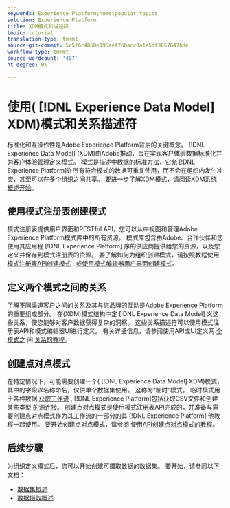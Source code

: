 ```yaml
---
keywords: Experience Platform;home;popular topics
solution: Experience Platform
title: XDM模式和描述符
topic: tutorial
translation-type: tm+mt
source-git-commit: 5c5f6c4868e195aef76bacc0a1e5df3857647bde
workflow-type: tm+mt
source-wordcount: '407'
ht-degree: 0%

---
```



# 使用( [!DNL Experience Data Model] XDM)模式和关系描述符

标准化和互操作性是Adobe Experience Platform背后的关键概念。 [!DNL Experience Data Model] (XDM)由Adobe推动，旨在实现客户体验数据标准化并为客户体验管理定义模式。 模式是描述中数据的标准方法，它允 [!DNL Experience Platform]许所有符合模式的数据可重复使用，而不会在组织内发生冲突，甚至可以在多个组织之间共享。 要进一步了解XDM模式，请阅读XDM系统 [概述开始](../xdm/home.md)。

## 使用模式注册表创建模式

模式注册表提供用户界面和RESTful API，您可以从中视图和管理Adobe Experience Platform模式库中的所有资源。 模式库包含由Adobe、合作伙伴和您使用其应用程 [!DNL Experience Platform] 序的供应商提供给您的资源，以及您定义并保存到模式注册表的资源。 要了解如何为组织创建模式，请按照教程使用 [模式注册表API创建模式](../xdm/tutorials/create-schema-api.md) , [或使用模式编辑器用户界面创建模式](../xdm/tutorials/create-schema-ui.md)。

## 定义两个模式之间的关系

了解不同渠道客户之间的关系及其与您品牌的互动是Adobe Experience Platform的重要组成部分。 在(XDM)模式结构中定 [!DNL Experience Data Model] 义这些关系，使您能够对客户数据获得复杂的洞察。 这些关系描述符可以使用模式注册表API和模式编辑器UI进行定义。 有关详细信息，请参阅使用API或UI定义两 [个模式之](../xdm/tutorials/relationship-api.md) 间 [关系的教程](../xdm/tutorials/relationship-ui.md)。

## 创建点对点模式

在特定情况下，可能需要创建一个( [!DNL Experience Data Model] XDM)模式，其中的字段以名称命名，仅供单个数据集使用。 这称为“临时”模式。 临时模式用于各种数据 [获取工作流](../ingestion/home.md) , [!DNL Experience Platform]包括获取CSV文件和创建某些类型 [的源连接](../sources/home.md)。 创建点对点模式是使用模式注册表API完成的，并准备与需要创建点对点模式作为其工作流的一部分的其 [!DNL Experience Platform] 他教程一起使用。 要开始创建点对点模式，请参阅 [使用API创建点对点模式的教程](../xdm/tutorials/ad-hoc.md)。

## 后续步骤

为组织定义模式后，您可以开始创建可摄取数据的数据集。 要开始，请参阅以下文档：

* [数据集概述](../catalog/datasets/overview.md)
* [数据摄取概述](../ingestion/home.md)